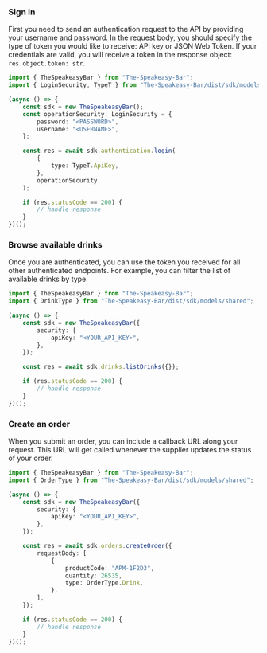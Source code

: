 <!-- Start SDK Example Usage -->
### Sign in

First you need to send an authentication request to the API by providing your username and password.
In the request body, you should specify the type of token you would like to receive: API key or JSON Web Token.
If your credentials are valid, you will receive a token in the response object: `res.object.token: str`.

```typescript
import { TheSpeakeasyBar } from "The-Speakeasy-Bar";
import { LoginSecurity, TypeT } from "The-Speakeasy-Bar/dist/sdk/models/operations";

(async () => {
    const sdk = new TheSpeakeasyBar();
    const operationSecurity: LoginSecurity = {
        password: "<PASSWORD>",
        username: "<USERNAME>",
    };

    const res = await sdk.authentication.login(
        {
            type: TypeT.ApiKey,
        },
        operationSecurity
    );

    if (res.statusCode == 200) {
        // handle response
    }
})();

```

### Browse available drinks

Once you are authenticated, you can use the token you received for all other authenticated endpoints.
For example, you can filter the list of available drinks by type.

```typescript
import { TheSpeakeasyBar } from "The-Speakeasy-Bar";
import { DrinkType } from "The-Speakeasy-Bar/dist/sdk/models/shared";

(async () => {
    const sdk = new TheSpeakeasyBar({
        security: {
            apiKey: "<YOUR_API_KEY>",
        },
    });

    const res = await sdk.drinks.listDrinks({});

    if (res.statusCode == 200) {
        // handle response
    }
})();

```

### Create an order

When you submit an order, you can include a callback URL along your request.
This URL will get called whenever the supplier updates the status of your order.

```typescript
import { TheSpeakeasyBar } from "The-Speakeasy-Bar";
import { OrderType } from "The-Speakeasy-Bar/dist/sdk/models/shared";

(async () => {
    const sdk = new TheSpeakeasyBar({
        security: {
            apiKey: "<YOUR_API_KEY>",
        },
    });

    const res = await sdk.orders.createOrder({
        requestBody: [
            {
                productCode: "APM-1F2D3",
                quantity: 26535,
                type: OrderType.Drink,
            },
        ],
    });

    if (res.statusCode == 200) {
        // handle response
    }
})();

```
<!-- End SDK Example Usage -->